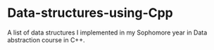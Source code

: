 # Data-structures-using-Cpp
A list of data structures I implemented in my Sophomore year in Data abstraction course in C++.
